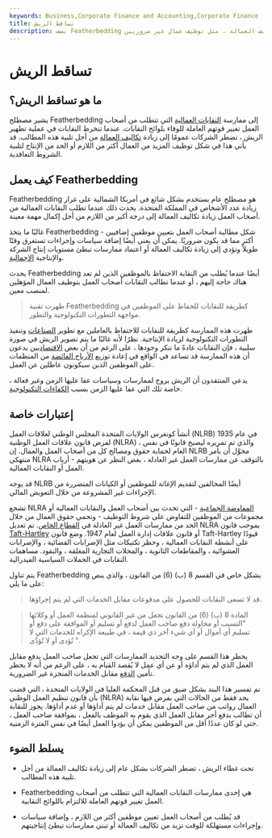 ```yaml
---
keywords: Business,Corporate Finance and Accounting,Corporate Finance
title: تساقط الريش
description: يصف Featherbedding ممارسة غير قانونية لإجبار أصحاب العمل على زيادة تكاليف العمالة ، مثل توظيف عمال غير ضروريين.
---
```


# تساقط الريش
## ما هو تساقط الريش؟

يشير مصطلح Featherbedding إلى ممارسة [النقابات العمالية](/labor-union) التي تتطلب من أصحاب العمل تغيير قوتهم العاملة للوفاء بلوائح النقابات. عندما تنخرط النقابات في عملية تطهير الريش ، تضطر الشركات عمومًا إلى زيادة [تكاليف العمالة](/cost-of-labor) من أجل تلبية هذه المطالب. قد يأتي هذا في شكل توظيف المزيد من العمال أكثر من اللازم أو الحد من الإنتاج لتلبية الشروط التعاقدية.

## كيف يعمل Featherbedding

Featherbedding هو مصطلح عام يستخدم بشكل شائع في أمريكا الشمالية على غرار زيادة عدد الأشخاص في المملكة المتحدة. يحدث ذلك عندما تطلب النقابات العمالية من أصحاب العمل زيادة تكاليف العمالة إلى درجة أكبر من اللازم من أجل إكمال مهمة معينة.

غالبًا ما يتخذ Featherbedding شكل مطالبة أصحاب العمل بتعيين موظفين إضافيين - أكثر مما قد يكون ضروريًا. يمكن أن يعني أيضًا إضافة سياسات وإجراءات تستغرق وقتًا طويلاً وتؤدي إلى زيادة تكاليف العمالة أو اعتماد ممارسات تبطئ مستويات إنتاج الشركة والإنتاجية [الإجمالية](/productivity).

يحدث Featherbedding أيضًا عندما يُطلب من النقابة الاحتفاظ بالموظفين الذين لم تعد هناك حاجة إليهم ، أو عندما تطالب النقابات أصحاب العمل بتوظيف العمال المؤهلين لمنصب معين.

> ظهرت تقنية Featherbedding كطريقة للنقابات للحفاظ على الموظفين في مواجهة التطورات التكنولوجية والتطور.

>

ظهرت هذه الممارسة كطريقة للنقابات للاحتفاظ بالعاملين مع تطوير [الصناعات](/industry) وتنفيذ التطورات التكنولوجية لزيادة الإنتاجية. نظرًا لأنه غالبًا ما يتم تصوير الريش في صورة سلبية ، فإن النقابات عادةً ما تنكر وجودها ، على الرغم من أن بعض [الاقتصاديين](/economist) يدعون أن هذه الممارسة قد تساعد في الواقع في إعادة توزيع [الأرباح الفائضة](/surplus) من المنظمات على الموظفين الذين سيكونون عاطلين عن العمل.

يدعي المنتقدون أن الريش يروج لممارسات وسياسات عفا عليها الزمن وغير فعالة ، خاصة تلك التي عفا عليها الزمن بسبب [الكفاءات التكنولوجية](/efficiency).

## إعتبارات خاصة

أنشأ كونغرس الولايات المتحدة المجلس الوطني لعلاقات العمل (NLRB) في عام 1935 لفرض قانون علاقات العمل الوطنية (NLRA) ، والذي تم تمريره ليصبح قانونًا في نفس العام لحماية حقوق ومصالح كل من أصحاب العمل والعمال. إن NLRB مخوَّل أن يأمر منتهكي NLRA بالتوقف عن ممارسات العمل غير العادلة ، بغض النظر عن هويتهم - أرباب العمل أو النقابات العمالية.

قد يوجه NLRB أيضًا المخالفين لتقديم الإغاثة للموظفين أو الكيانات المتضررة من الإجراءات غير المشروعة من خلال التعويض المالي.

تشجع NLRA [المفاوضة الجماعية](/collective-bargaining) - التي تحدث بين أصحاب العمل والنقابات العمالية أو مجموعات من الموظفين للتفاوض على شروط التوظيف - وتحمي حقوق العمال من خلال الحد من ممارسات العمل غير العادلة في [القطاع الخاص](/private-sector). تم تعديل NLRA بموجب قانون [Taft-Hartley](/tafthartleyact) أو قانون علاقات إدارة العمل لعام 1947. وضع قانون Taft-Hartley قيودًا على أنشطة النقابات العمالية ، وحظر تكتيكات مثل الإضرابات القضائية ، والإضرابات العشوائية ، والمقاطعات الثانوية ، والمحلات التجارية المغلقة ، والنقود. مساهمات النقابات في الحملات السياسية الفيدرالية.

يتم تناول Featherbedding بشكل خاص في القسم 8 (ب) (6) من القانون ، والذي ينص على ما يلي:

>

> قد لا تسعى النقابات للحصول على مدفوعات مقابل الخدمات التي لم يتم إجراؤها.

>

> المادة 8 (ب) (6) من القانون تجعل من غير القانوني لمنظمة العمل أو وكلائها "التسبب أو محاولة دفع صاحب العمل لدفع أو تسليم أو الموافقة على دفع أو تسليم أي أموال أو أي شيء آخر ذي قيمة ، في طبيعة الإكراه للخدمات التي لا تُؤدى أو لا تُؤدَّى ".

>

يحظر هذا القسم على وجه التحديد الممارسات التي تجعل صاحب العمل يدفع مقابل العمل الذي لم يتم أداؤه أو عن أي عمل لا يُقصد القيام به ، على الرغم من أنه لا يحظر تأمين [الدفع](/payment) مقابل الخدمات المنجزة غير الضرورية.

تم تفسير هذا البند بشكل ضيق من قبل المحكمة العليا في الولايات المتحدة ، التي قضت بأن قانون تنظيم العمل الوطني (NLRA) يحد فقط من الحالات التي يفرض فيها نقابة العمال رواتب من صاحب العمل مقابل خدمات لم يتم أداؤها أو عدم أداؤها. يجوز للنقابة أن تطالب بدفع أجر مقابل العمل الذي يقوم به الموظف بالفعل ، بموافقة صاحب العمل ، حتى لو كان عددًا أقل من الموظفين يمكن أن يؤدوا العمل أيضًا في نفس الفترة الزمنية.

## يسلط الضوء

- تحت غطاء الريش ، تضطر الشركات بشكل عام إلى زيادة تكاليف العمالة من أجل تلبية هذه المطالب.

- Featherbedding هي إحدى ممارسات النقابات العمالية التي تتطلب من أصحاب العمل تغيير قوتهم العاملة للالتزام باللوائح النقابية.

- قد يُطلب من أصحاب العمل تعيين موظفين أكثر من اللازم ، وإضافة سياسات وإجراءات مستهلكة للوقت تزيد من تكاليف العمالة أو تبني ممارسات تبطئ إنتاجيتهم.

